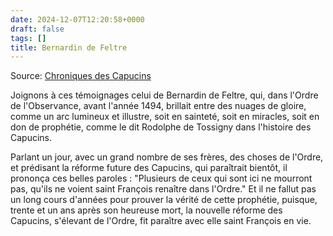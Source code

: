 ```yaml
---
date: 2024-12-07T12:20:58+0000
draft: false
tags: []
title: Bernardin de Feltre
---
```




Source: [Chroniques des Capucins](https://www.google.fr/books/edition/Les_annales_des_fr%C3%A8res_mineurs_capucins/uywyN7uqW0gC?hl=fr&gbpv=1&pg=PA40&printsec=frontcover)

Joignons à ces témoignages celui de Bernardin de Feltre, qui, dans l'Ordre de l'Observance, avant l'année 1494, brillait entre des nuages de gloire, comme un arc lumineux et illustre, soit en sainteté, soit en miracles, soit en don de prophétie, comme le dit Rodolphe de Tossigny dans l'histoire des Capucins.

Parlant un jour, avec un grand nombre de ses frères, des choses de l'Ordre, et prédisant la réforme future des Capucins, qui paraîtrait bientôt, il prononça ces belles paroles : "Plusieurs de ceux qui sont ici ne mourront pas, qu'ils ne voient saint François renaître dans l'Ordre." Et il ne fallut pas un long cours d'années pour prouver la vérité de cette prophétie, puisque, trente et un ans après son heureuse mort, la nouvelle réforme des Capucins, s'élevant de l'Ordre, fit paraître avec elle saint François en vie.
